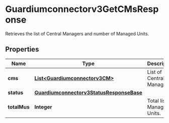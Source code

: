 

# Guardiumconnectorv3GetCMsResponse

Retrieves the list of Central Managers and number of Managed Units.

## Properties

| Name | Type | Description | Notes |
|------------ | ------------- | ------------- | -------------|
|**cms** | [**List&lt;Guardiumconnectorv3CM&gt;**](Guardiumconnectorv3CM.md) | List of Central Managers. |  [optional] |
|**status** | [**Guardiumconnectorv3StatusResponseBase**](Guardiumconnectorv3StatusResponseBase.md) |  |  [optional] |
|**totalMus** | **Integer** | Total list of Managed Units. |  [optional] |



